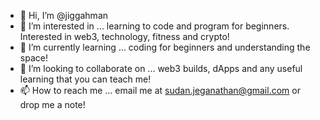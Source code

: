 - 👋 Hi, I’m @jiggahman
- 👀 I’m interested in ... learning to code and program for beginners. Interested in web3, technology, fitness and crypto!
- 🌱 I’m currently learning ... coding for beginners and understanding the space!
- 💞️ I’m looking to collaborate on ... web3 builds, dApps and any useful learning that you can teach me!
- 📫 How to reach me ... email me at sudan.jeganathan@gmail.com or drop me a note!

<!---
jiggahman/jiggahman is a ✨ special ✨ repository because its `README.md` (this file) appears on your GitHub profile.
You can click the Preview link to take a look at your changes.
--->
